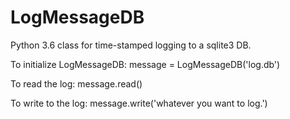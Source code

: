 # LogMessageDB
Python 3.6 class for time-stamped logging to a sqlite3 DB.

To initialize LogMessageDB:
 message = LogMessageDB('log.db')

To read the log:
 message.read()

To write to the log:
 message.write('whatever you want to log.')
